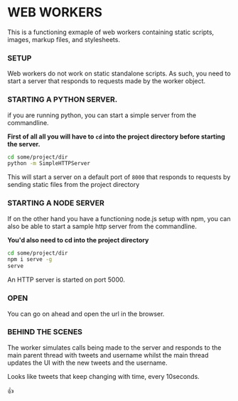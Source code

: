 # WEB WORKERS
This is a functioning exmaple of web workers containing static scripts, images, markup files, and stylesheets.

### SETUP   
Web workers do not work on static standalone scripts. 
As such, you need to start a server that responds to requests made by the worker object.

### STARTING A PYTHON SERVER.
if you are running python, you can start a simple server from the commandline.

**First of all all you will have to `cd` into the project directory before starting the server.**

```sh
cd some/project/dir
python -m SimpleHTTPServer
```

This will start a server on a default port of `8000` that responds to requests by sending static files from the project directory

### STARTING A NODE SERVER
If on the other hand you have a functioning node.js setup with npm, you can also be able to start a sample http server from the commandline.

**You'd also need to cd into the project directory**

```sh
cd some/project/dir
npm i serve -g
serve
```

An HTTP server is started on port 5000.


### OPEN
You can go on ahead and open the url in the browser.


### BEHIND THE SCENES
The worker simulates calls being made to the server and responds to the main parent thread with tweets and username
whilst the main thread updates the UI with the new tweets and the username.

Looks like tweets that keep changing with time, every 10seconds.

:+1:
